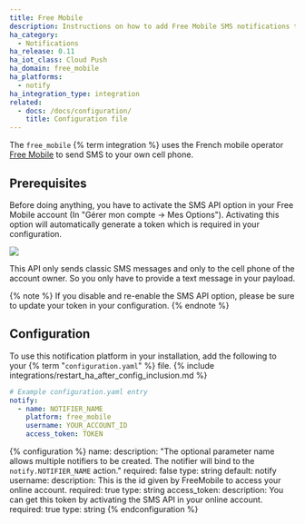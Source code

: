 ```yaml
---
title: Free Mobile
description: Instructions on how to add Free Mobile SMS notifications to Home Assistant.
ha_category:
  - Notifications
ha_release: 0.11
ha_iot_class: Cloud Push
ha_domain: free_mobile
ha_platforms:
  - notify
ha_integration_type: integration
related:
  - docs: /docs/configuration/
    title: Configuration file
---
```


The `free_mobile` {% term integration %} uses the French mobile operator [Free Mobile](http://mobile.free.fr/) to send SMS to your own cell phone.

## Prerequisites

Before doing anything, you have to activate the SMS API option in your Free Mobile account (In "Gérer mon compte -> Mes Options"). Activating this option will automatically generate a token which is required in your configuration.

<p class='img'>
<img src='/images/integrations/free_mobile/token.png' />
</p>

This API only sends classic SMS messages and only to the cell phone of the account owner. So you only have to provide a text message in your payload.

{% note %}
If you disable and re-enable the SMS API option, please be sure to update your token in your configuration.
{% endnote %}

## Configuration

To use this notification platform in your installation, add the following to your {% term "`configuration.yaml`" %} file.
{% include integrations/restart_ha_after_config_inclusion.md %}

```yaml
# Example configuration.yaml entry
notify:
  - name: NOTIFIER_NAME
    platform: free_mobile
    username: YOUR_ACCOUNT_ID
    access_token: TOKEN
```

{% configuration %}
name:
  description: "The optional parameter name allows multiple notifiers to be created. The notifier will bind to the `notify.NOTIFIER_NAME` action."
  required: false
  type: string
  default: notify
username:
  description: This is the id given by FreeMobile to access your online account.
  required: true
  type: string
access_token:
  description: You can get this token by activating the SMS API in your online account.
  required: true
  type: string
{% endconfiguration %}
